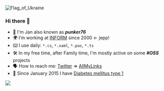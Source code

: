 ![Flag_of_Ukraine](https://user-images.githubusercontent.com/658431/155622768-94417815-7994-4e1c-984d-1e6b008e0d88.svg)

### Hi there 👋

- 🏃 I'm Jan also known as **_punker76_**
- :earth_africa: I’m working at [INFORM](https://www.inform-software.com/) since 2000 <- jepp!
- ⌨️ I use daily: `*.cs`, `*.xaml`, `*.pas`, `*.ts`
- :hammer_and_wrench: In my free time, after Family time, I'm mostly active on some **_#OSS_** projects
- 🗣️ How to reach me: [Twitter](https://twitter.com/punker76) => [AllMyLinks](https://allmylinks.com/punker76)
- :syringe: Since January 2015 I have [Diabetes mellitus type 1](https://en.wikipedia.org/wiki/Type_1_diabetes)

[![](https://github-readme-stats.vercel.app/api?username=punker76&show_icons=true&hide_title=true&theme=nightowl)](https://github.com/punker76)
